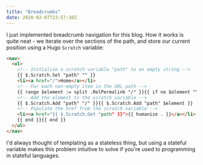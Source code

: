 ```yaml
---
title: "Breadcrumbs"
date: 2020-02-07T23:57:10Z
---
```


I just implemented breadcrumb navigation for this blog. How it works is quite
neat - we iterate over the sections of the path, and store our current position
using a Hugo `Scratch` variable:

```html
<nav>
  <ul>
    <!-- Initialise a scratch variable "path" to an empty string -->
    {{ $.Scratch.Set "path" "" }}
    <li><a href="/">Home</a></li>
    <!-- For each non-empty item in the URL path -->
    {{ range $element := split .RelPermalink "/" }}{{ if ne $element "" }}
    <!-- Add the element to the scratch variable -->
    {{ $.Scratch.Add "path" "/" }}{{ $.Scratch.Add "path" $element }}
    <!-- Populate the href from the scratch variable -->
    <li><a href="{{ $.Scratch.Get "path" }}">{{ humanize . }}</a></li>
    {{ end }}{{ end }}
  </ul>
</nav>
```

I'd always thought of templating as a stateless thing, but using a stateful
variable makes this problem intuitive to solve if you're used to programming in
stateful languages.
